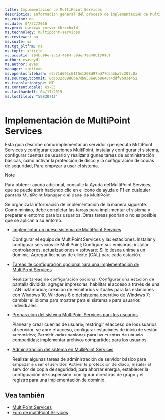 ```yaml
---
title: Implementación de MultiPoint Services
description: Información general del proceso de implementación de MultiPoint Services
ms.custom: na
ms.date: 07/22/2016
ms.prod: windows-server-threshold
ms.technology: multipoint-services
ms.reviewer: na
ms.suite: na
ms.tgt_pltfrm: na
ms.topic: article
ms.assetid: 594bc09e-5d2d-4984-a9de-79d40b1308d6
author: evaseydl
ms.author: evas
manager: scottman
ms.openlocfilehash: e2d71d691c61f5e1208d97ad77d3a5ba9c207c0a
ms.sourcegitcommit: 0d0b32c8986ba7db9536e0b8648d4ddf9b03e452
ms.translationtype: MT
ms.contentlocale: es-ES
ms.lasthandoff: 04/17/2019
ms.locfileid: "59830716"
---
```

# <a name="deploying-multipoint-services"></a>Implementación de MultiPoint Services
Esta guía describe cómo implementar un servidor que ejecuta MultiPoint Services y configurar estaciones MultiPoint, instalar y configurar el sistema, configurar cuentas de usuario y realizar algunas tareas de administración básicas, como activar la protección de disco y la configuración de copias de seguridad, Para empezar a usar el sistema.  
  
> [!NOTE]  
> Para obtener ayuda adicional, consulte la Ayuda del MultiPoint Services, que se puede abrir haciendo clic en el icono de ayuda o F1 en cualquier pantalla MultiPoint Manager o el panel de MultiPoint.  
  
Se organiza la información de implementación de la manera siguiente. Como mínimo, debe completar las tareas para implementar el sistema y preparar el entorno para los usuarios. Otras tareas podrían o no es posible que se aplican a su entorno. 
-   [Implementar un nuevo sistema de MultiPoint Services](Deploy-a-new-MultiPoint-services-system.md)  
  
    Configurar el equipo de MultiPoint Services y las estaciones. Instalar y configurar servicios de MultiPoint; Configure sus emisoras; instalar controladores, actualizaciones y software; Si lo desea unirse a un dominio; Agregar licencias de cliente (CAL) para cada estación.  
  
-   [Tareas de configuración opcional para una implementación de MultiPoint Services](Optional-configuration-tasks-for-a-MultiPoint-services-deployment.md)  
  
    Realizar tareas de configuración opcional. Configurar una estación de pantalla dividida; agregar impresoras; habilitar el acceso a través de una LAN inalámbrica; creación de escritorios virtuales para las estaciones con Windows 10, Windows 8 o del sistema operativo de Windows 7; cambiar el idioma para mostrar para el sistema o para usuarios individuales.  
  
-   [Preparación del sistema MultiPoint Services para los usuarios](Prepare-your-MultiPoint-services-system-for-users.md)  
  
    Planear y crear cuentas de usuario; restringir el acceso de los usuarios al servidor. se abre el acceso, configurar estaciones de inicio de sesión automático; Permitir varias sesiones para las cuentas de usuario compartidas; implementar archivos compartidos para los usuarios.  
  
-   [Administración del sistema en MultiPoint Services](System-administration-in-MultiPoint-services.md)  
  
    Realizar algunas tareas de administración de servidor básico para empezar a usar el servidor. Activar la protección de disco; instalar el servidor de copia de seguridad; para ahorrar energía, establecer la configuración de suspensión. configurar directivas de grupo y el registro para una implementación de dominio.  
  
## <a name="see-also"></a>Vea también  
  
- [MultiPoint Services](MultiPoint-Services.md)
-   [Foro de multiPoint Services](https://social.technet.microsoft.com/Forums/windowsserver/home?forum=windowsmultipointserver&filter=alltypes&sort=lastpostdesc)  
  
